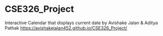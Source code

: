 # CSE326_Project
Interactive Calendar that displays current date by Avishake Jalan &amp; Aditya Pathak
https://avishakejalan452.github.io/CSE326_Project/
